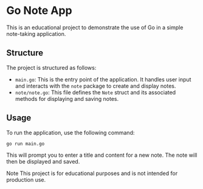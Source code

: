 # Go Note App

This is an educational project to demonstrate the use of Go in a simple note-taking application.

## Structure

The project is structured as follows:

- `main.go`: This is the entry point of the application. It handles user input and interacts with the `note` package to create and display notes.
- `note/note.go`: This file defines the `Note` struct and its associated methods for displaying and saving notes.

## Usage

To run the application, use the following command:

```sh
go run main.go
```

This will prompt you to enter a title and content for a new note. The note will then be displayed and saved.

Note
This project is for educational purposes and is not intended for production use.